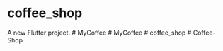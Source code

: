 # coffee_shop

A new Flutter project.
#   M y C o f f e e  
 #   M y C o f f e e  
 #   c o f f e e _ s h o p  
 #   C o f f e e - S h o p  
 